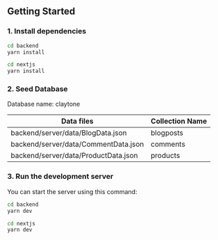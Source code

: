 ## Getting Started

### 1. Install dependencies

```bash
cd backend
yarn install
```

```bash
cd nextjs
yarn install
```

### 2. Seed Database
Database name: claytone 

| Data files   | Collection Name  |  
|---|---|
| backend/server/data/BlogData.json  | blogposts  |   
| backend/server/data/CommentData.json | comments  |   
| backend/server/data/ProductData.json  | products  |  

### 3. Run the development server

You can start the server using this command:

```bash
cd backend
yarn dev
```

```bash
cd nextjs
yarn dev
```